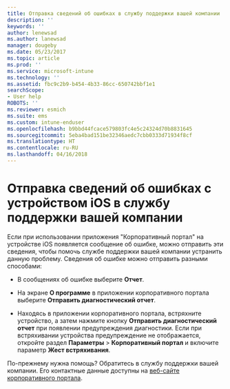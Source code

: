 ```yaml
---
title: Отправка сведений об ошибках в службу поддержки вашей компании | Документы Майкрософт
description: ''
keywords: ''
author: lenewsad
ms.author: lanewsad
manager: dougeby
ms.date: 05/23/2017
ms.topic: article
ms.prod: ''
ms.service: microsoft-intune
ms.technology: ''
ms.assetid: fbc9c2b9-b454-4b33-86cc-650742bbf1e1
searchScope:
- User help
ROBOTS: ''
ms.reviewer: esmich
ms.suite: ems
ms.custom: intune-enduser
ms.openlocfilehash: b9bbd44fcace579803fc4e5c24324d70b8831645
ms.sourcegitcommit: 5eba4bad151be32346aedc7cbb0333d71934f8cf
ms.translationtype: HT
ms.contentlocale: ru-RU
ms.lasthandoff: 04/16/2018
---
```

# <a name="send-errors-to-your-company-support-for-issues-with-your-ios-device"></a>Отправка сведений об ошибках с устройством iOS в службу поддержки вашей компании

Если при использовании приложения "Корпоративный портал" на устройстве iOS появляется сообщение об ошибке, можно отправить эти сведения, чтобы помочь службе поддержки вашей компании устранить данную проблему. Сведения об ошибке можно отправить разными способами:

-   В сообщениях об ошибке выберите **Отчет**.

-   На экране **О программе** в приложении корпоративного портала выберите **Отправить диагностический отчет**.

-   Находясь в приложении корпоративного портала, встряхните устройство, а затем нажмите кнопку **Отправить диагностический отчет** при появлении предупреждения диагностики. Если при встряхивании устройства предупреждение не отображается, откройте раздел **Параметры** > **Корпоративный портал** и включите параметр **Жест встряхивания**.

По-прежнему нужна помощь? Обратитесь в службу поддержки вашей компании. Его контактные данные доступны на [веб-сайте корпоративного портала](https://portal.manage.microsoft.com#HelpDeskDialog).
